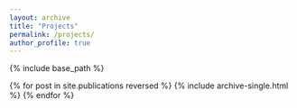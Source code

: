 ```yaml
---
layout: archive
title: "Projects"
permalink: /projects/
author_profile: true
---
```


<!-- {% if site.author.googlescholar %}
  <div class="wordwrap">You can also find my articles on <a href="{{site.author.googlescholar}}">my Google Scholar profile</a>.</div>
{% endif %} -->

{% include base_path %}

{% for post in site.publications reversed %}
  {% include archive-single.html %}
{% endfor %}
